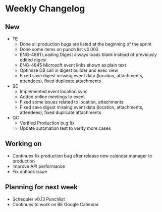# Weekly Changelog
## New
- FE
	- Done all production bugs are listed at the beginning of the sprint
	- Done some items on punch list v0.003
	- ENG-4861 Loading Digest always loads blank instead of previously edited digest
	- ENG-4845 Microsoft event links shown as plain text
	- Optimize DB call in digest builder and exec view
	- Fixed save digest missing event data (location, attachments, attendees), fixed duplicate attachments
- BE
	- Implemented event location sync
	- Added online meetings to event
	- Fixed some issues related to location, attachments
	- Fixed save digest missing event data (location, attachments, attendees), fixed duplicate attachments
- QC
	- Verified Production bug fix
	- Update automation test to verify more cases

## Working on
- Continues fix production bug after release new calendar manager to production
- Improve API performance
- Fix outlook issue


## Planning for next week
- Scheduler v0.13 Punchlist
- Continues to work on BE Google Calendar